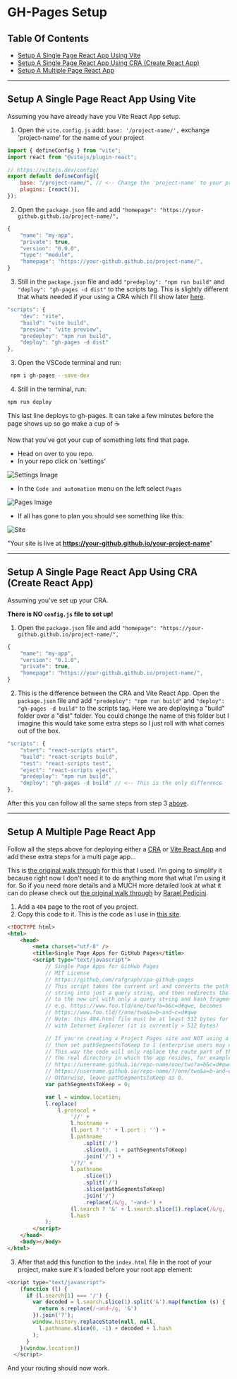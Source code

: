 <h1>GH-Pages Setup</h1>

<h2>Table Of Contents</h2>

- [Setup A Single Page React App Using Vite](#setup-a-single-page-react-app-using-vite)
- [Setup A Single Page React App Using CRA (Create React App)](#setup-a-single-page-react-app-using-cra-create-react-app)
- [Setup A Multiple Page React App](#setup-a-multiple-page-react-app)

---

## Setup A Single Page React App Using Vite

Assuming you have already have you Vite React App setup.

1. Open the `vite.config.js` add: `base: '/project-name/',` exchange 'project-name' for the name of your project

```js
import { defineConfig } from "vite";
import react from "@vitejs/plugin-react";

// https://vitejs.dev/config/
export default defineConfig({
	base: "/project-name/", // <-- Change the 'project-name' to your project name
	plugins: [react()],
});
```

2. Open the `package.json` file and add `"homepage": "https://your-github.github.io/project-name/",`

```js
{
	"name": "my-app",
	"private": true,
	"version": "0.0.0",
	"type": "module",
	"homepage": "https://your-github.github.io/project-name/",
}
```

3. Still in the `package.json` file and add `"predeploy": "npm run build"` and `"deploy": "gh-pages -d dist"` to the scripts tag. This is slightly different that whats needed if your using a CRA which I'll show later [here](#setup-a-single-page-react-app-using-cra-create-react-app).

```js
"scripts": {
    "dev": "vite",
    "build": "vite build",
    "preview": "vite preview",
    "predeploy": "npm run build",
    "deploy": "gh-pages -d dist"
},
```

3. Open the VSCode terminal and run:

```bash
 npm i gh-pages --save-dev
```

4. Still in the terminal, run:

```bash
npm run deploy
```

This last line deploys to gh-pages. It can take a few minutes before the page shows up so go make a cup of :coffee:

Now that you've got your cup of something lets find that page.

-   Head on over to you repo.
-   In your repo click on 'settings'

![Settings Image](./images-gh-setup/settings.png)

-   In the `Code and automation` menu on the left select `Pages`

![Pages Image](./images-gh-setup/pages.png)

-   If all has gone to plan you should see something like this:

![Site](./images-gh-setup/site.png)

"Your site is live at <b>https://your-github.github.io/your-project-name</b>"

---

## Setup A Single Page React App Using CRA (Create React App)

Assuming you've set up your CRA.

<b>There is NO `config.js` file to set up!</b>

1. Open the `package.json` file and add `"homepage": "https://your-github.github.io/project-name/",`

```js
{
	"name": "my-app",
	"version": "0.1.0",
	"private": true,
	"homepage": "https://your-github.github.io/project-name/",
}
```

2. This is the difference between the CRA and Vite React App. Open the `package.json` file and add `"predeploy": "npm run build"` and `"deploy": "gh-pages -d build"` to the scripts tag. Here we are deploying a "build" folder over a "dist" folder. You could change the name of this folder but I imagine this would take some extra steps so I just roll with what comes out of the box.

```js
"scripts": {
	"start": "react-scripts start",
	"build": "react-scripts build",
	"test": "react-scripts test",
	"eject": "react-scripts eject",
	"predeploy": "npm run build",
	"deploy": "gh-pages -d build" // <-- This is the only difference
},
```

After this you can follow all the same steps from step 3 [above](#setup-a-single-page-react-app-using-vite).

---

## Setup A Multiple Page React App

Follow all the steps above for deploying either a [CRA](#setup-a-single-page-react-app-using-vite) or [Vite React App](#setup-a-single-page-react-app-using-cra-create-react-app) and add these extra steps for a multi page app...

This is [the original walk through](https://github.com/rafgraph/spa-github-pages) for this that I used. I'm going to simplify it because right now I don't need it to do anything more that what I'm using it for. So if you need more details and a MUCH more detailed look at what it can do please check out [the original walk through](https://github.com/rafgraph/spa-github-pages) by [Rarael Pedicini](https://github.com/rafgraph).

1. Add a `404` page to the root of you project.
2. Copy this code to it. This is the code as I use in [this site](https://github.com/satrop/Planets_Fact_Site).

```HTML
<!DOCTYPE html>
<html>
	<head>
		<meta charset="utf-8" />
		<title>Single Page Apps for GitHub Pages</title>
		<script type="text/javascript">
			// Single Page Apps for GitHub Pages
			// MIT License
			// https://github.com/rafgraph/spa-github-pages
			// This script takes the current url and converts the path and query
			// string into just a query string, and then redirects the browser
			// to the new url with only a query string and hash fragment,
			// e.g. https://www.foo.tld/one/two?a=b&c=d#qwe, becomes
			// https://www.foo.tld/?/one/two&a=b~and~c=d#qwe
			// Note: this 404.html file must be at least 512 bytes for it to work
			// with Internet Explorer (it is currently > 512 bytes)

			// If you're creating a Project Pages site and NOT using a custom domain,
			// then set pathSegmentsToKeep to 1 (enterprise users may need to set it to > 1).
			// This way the code will only replace the route part of the path, and not
			// the real directory in which the app resides, for example:
			// https://username.github.io/repo-name/one/two?a=b&c=d#qwe becomes
			// https://username.github.io/repo-name/?/one/two&a=b~and~c=d#qwe
			// Otherwise, leave pathSegmentsToKeep as 0.
			var pathSegmentsToKeep = 0;

			var l = window.location;
			l.replace(
				l.protocol +
					'//' +
					l.hostname +
					(l.port ? ':' + l.port : '') +
					l.pathname
						.split('/')
						.slice(0, 1 + pathSegmentsToKeep)
						.join('/') +
					'/?/' +
					l.pathname
						.slice(1)
						.split('/')
						.slice(pathSegmentsToKeep)
						.join('/')
						.replace(/&/g, '~and~') +
					(l.search ? '&' + l.search.slice(1).replace(/&/g, '~and~') : '') +
					l.hash
			);
		</script>
	</head>
	<body></body>
</html>

```

3. After that add this function to the `index.html` file in the root of your project, make sure it's loaded before your root app element:

```js
<script type="text/javascript">
    (function (l) {
      if (l.search[1] === '/') {
        var decoded = l.search.slice(1).split('&').map(function (s) {
          return s.replace(/~and~/g, '&')
        }).join('?');
        window.history.replaceState(null, null,
          l.pathname.slice(0, -1) + decoded + l.hash
        );
      }
    }(window.location))
  </script>
```

And your routing should now work.
